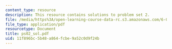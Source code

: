 ```yaml
---
content_type: resource
description: This resource contains solutions to problem set 2.
file: /media/https%3A/open-learning-course-data-rc.s3.amazonaws.com/6-041-probabilistic-systems-analysis-and-applied-probability-spring-2006/11f896bc5b48a864fcbe9a52c0d9f24b_ps02_sol.pdf
file_type: application/pdf
resourcetype: Document
title: ps02_sol.pdf
uid: 11f896bc-5b48-a864-fcbe-9a52c0d9f24b
---
```

